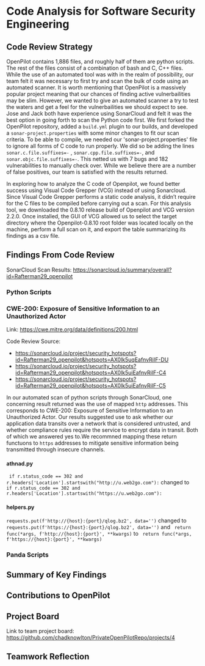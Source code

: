 # Code Analysis for Software Security Engineering
## Code Review Strategy
OpenPilot contains 1,886 files, and roughly half of them are python scripts. The rest of the files consist of a combination of bash and C, C++ files. While the use of an automated tool was with in the realm of possibility, our team felt it was necessary to first try and scan the bulk of code using an automated scanner. It is worth mentioning that OpenPilot is a massively popular project meaning that our chances of finding active vulnerbailities may be slim. However, we wanted to give an automated scanner a try to test the waters and get a feel for the vulnerbailities we should expect to see. Jose and Jack both have experience using SonarCloud and felt it was the best option in going forth to scan the Python code first. We first forked the OpenPilot repository, added a `build.yml` plugin to our builds, and developed a `sonar-project.properties` with some minor changes to fit our scan criteria. To be able to compile, we needed our 'sonar-project.properties' file to ignore all forms of C code to run properly. We did so be adding the lines `sonar.c.file.suffixes=-` , `sonar.cpp.file.suffixes=-`, and `sonar.objc.file.suffixes=-`. This netted us with 7 bugs and 182 vulnerabilities to manually check over. While we believe there are a number of false positives, our team is satisfied with the results returned.

In exploring how to analyze the C code of Openpilot, we found better success using Visual Code Grepper (VCG) instead of using Sonarcloud. Since Visual Code Grepper performs a static code analysis, it didn’t require for the C files to be compiled before carrying out a scan. For this analysis tool, we downloaded the 0.8.10 release build of Openpilot and VCG version 2.2.0. Once installed, the GUI of VCG allowed us to select the target directory where the Openpilot-0.8.10 root folder was located locally on the machine, perform a full scan on it, and export the table summarizing its findings as a csv file.


## Findings From Code Review
SonarCloud Scan Results: https://sonarcloud.io/summary/overall?id=Rafterman29_openpilot

### Python Scripts

### CWE-200: Exposure of Sensitive Information to an Unauthorized Actor
Link: https://cwe.mitre.org/data/definitions/200.html

Code Review Source:
* https://sonarcloud.io/project/security_hotspots?id=Rafterman29_openpilot&hotspots=AX0lk5uqEafnvRiIF-DU
* https://sonarcloud.io/project/security_hotspots?id=Rafterman29_openpilot&hotspots=AX0lk5uiEafnvRiIF-C4
* https://sonarcloud.io/project/security_hotspots?id=Rafterman29_openpilot&hotspots=AX0lk5uiEafnvRiIF-C5


In our automated scan of python scripts through SonarCloud, one concerning result returned was the use of mapped `http` addresses. This corresponds to CWE-200: Exposure of Sensitive Information to an Unauthorized Actor. Our results suggested use to ask whether our application data transits over a network that is considered untrusted, and whether
compliance rules require the service to encrypt data in transit. Both of which we answered yes to.We recommned mapping these return functuons to `https` addresses to mitigate sensitive information being transmitted through insecure channels. 

#### athnad.py
` if r.status_code == 302 and r.headers['Location'].startswith("http://u.web2go.com"):` changed to ` if r.status_code == 302 and r.headers['Location'].startswith("https://u.web2go.com"):`

#### helpers.py
`requests.put(f'http://{host}:{port}/qlog.bz2', data='')` changed to `requests.put(f'https://{host}:{port}/qlog.bz2', data='')` and ` return func(*args, f'http://{host}:{port}', **kwargs)` to ` return func(*args, f'https://{host}:{port}', **kwargs)`





### Panda Scripts

## Summary of Key Findings



## Contributions to OpenPilot



## Project Board
Link to team project board: https://github.com/chadknowlton/PrivateOpenPilotRepo/projects/4



## Teamwork Reflection
